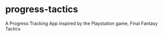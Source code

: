 progress-tactics
================

A Progress Tracking App inspired by the Playstation game, Final Fantasy Tactics
